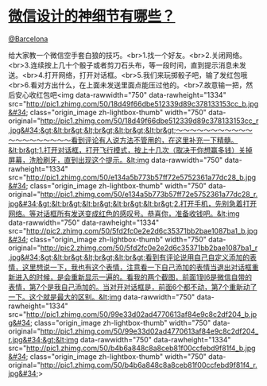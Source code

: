 
#  [微信设计的神细节有哪些？](https://zhihu.com/questions/27428780)



[@Barcelona](https://zhihu.com/people/241f05b4fafe06b0166767a17c53fc18)

给大家教一个微信空手套白狼的技巧。&lt;br&gt;1.找一个好友。&lt;br&gt;2.关闭网络。&lt;br&gt;3.连续按上几十个骰子或者剪刀石头布，等一段时间，直到提示消息未发送。&lt;br&gt;4.打开网络，打开对话框。&lt;br&gt;5.我们来玩掷骰子吧，输了发红包哦&lt;br&gt;6.看对方出什么，在上面未发送里面点能压过他的。&lt;br&gt;7.故意输一把，然后安心收红包吧&lt;img data-rawwidth=&#34;750&#34; data-rawheight=&#34;1334&#34; src=&#34;http://pic1.zhimg.com/50/18d49f66dbe512339d89c378133153cc_b.jpg&#34; class=&#34;origin_image zh-lightbox-thumb&#34; width=&#34;750&#34; data-original=&#34;http://pic1.zhimg.com/50/18d49f66dbe512339d89c378133153cc_r.jpg&#34;&gt;&lt;br&gt;&lt;br&gt;&lt;br&gt;&lt;br&gt;～～～～～～～～～～～～～～～～～～～～看到评论有人说方法不管用的，在这里补充一下精髓。&lt;br&gt;1.打开对话框，打开飞行模式，按上十几次（取决于你想赢多钱）关掉屏幕，洗脸刷牙，直到出现这个提示。&lt;img data-rawwidth=&#34;750&#34; data-rawheight=&#34;1334&#34; src=&#34;http://pic1.zhimg.com/50/e134a5b773b57ff72e5752361a77dc28_b.jpg&#34; class=&#34;origin_image zh-lightbox-thumb&#34; width=&#34;750&#34; data-original=&#34;http://pic1.zhimg.com/50/e134a5b773b57ff72e5752361a77dc28_r.jpg&#34;&gt;&lt;br&gt;&lt;br&gt;&lt;br&gt;&lt;br&gt;2.打开手机，先别急着打开网络。等对话框所有发送变成红色的感叹号。恭喜你，准备收钱吧。&lt;img data-rawwidth=&#34;750&#34; data-rawheight=&#34;1334&#34; src=&#34;http://pic2.zhimg.com/50/5fd2fc0e2e2d6c35371bb2bae1087ba1_b.jpg&#34; class=&#34;origin_image zh-lightbox-thumb&#34; width=&#34;750&#34; data-original=&#34;http://pic2.zhimg.com/50/5fd2fc0e2e2d6c35371bb2bae1087ba1_r.jpg&#34;&gt;&lt;br&gt;&lt;br&gt;&lt;br&gt;看到有评论说用自己自定义添加的表情，这里想说一下，我也有这个表情，注意看一下自己添加的表情当退出对话框重新进入的时候，是会重新显示一遍的。看我的两个截图，前面1到6是微信自带的表情，第7个是我自己添加的。当对开对话框是，前面6个都不动，第7个重新动了一下。这个就是最大的区别。&lt;img data-rawwidth=&#34;750&#34; data-rawheight=&#34;1334&#34; src=&#34;http://pic1.zhimg.com/50/99e33d02ad4770613af84e9c8c2df204_b.jpg&#34; class=&#34;origin_image zh-lightbox-thumb&#34; width=&#34;750&#34; data-original=&#34;http://pic1.zhimg.com/50/99e33d02ad4770613af84e9c8c2df204_r.jpg&#34;&gt;&lt;img data-rawwidth=&#34;750&#34; data-rawheight=&#34;1334&#34; src=&#34;http://pic1.zhimg.com/50/b4b6a848c8a8ceb81f00ccfebd9f81f4_b.jpg&#34; class=&#34;origin_image zh-lightbox-thumb&#34; width=&#34;750&#34; data-original=&#34;http://pic1.zhimg.com/50/b4b6a848c8a8ceb81f00ccfebd9f81f4_r.jpg&#34;&gt;